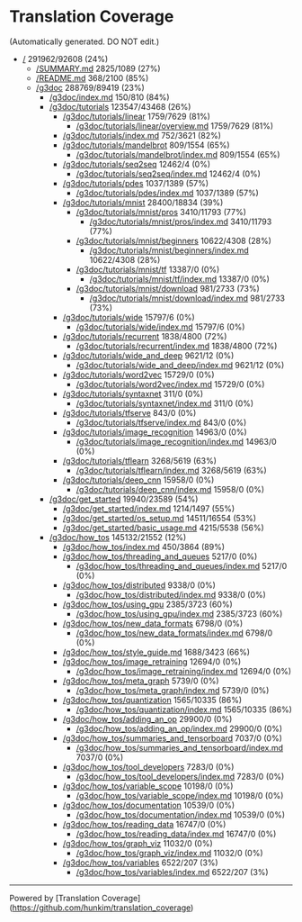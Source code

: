 # Translation Coverage                         
(Automatically generated. DO NOT edit.)
* [/](/) 291962/92608 (24%)
  * [/SUMMARY.md](/SUMMARY.md) 2825/1089 (27%)
  * [/README.md](/README.md) 368/2100 (85%)
  * [/g3doc](/g3doc) 288769/89419 (23%)
    * [/g3doc/index.md](/g3doc/index.md) 150/810 (84%)
    * [/g3doc/tutorials](/g3doc/tutorials) 123547/43468 (26%)
      * [/g3doc/tutorials/linear](/g3doc/tutorials/linear) 1759/7629 (81%)
        * [/g3doc/tutorials/linear/overview.md](/g3doc/tutorials/linear/overview.md) 1759/7629 (81%)
      * [/g3doc/tutorials/index.md](/g3doc/tutorials/index.md) 752/3621 (82%)
      * [/g3doc/tutorials/mandelbrot](/g3doc/tutorials/mandelbrot) 809/1554 (65%)
        * [/g3doc/tutorials/mandelbrot/index.md](/g3doc/tutorials/mandelbrot/index.md) 809/1554 (65%)
      * [/g3doc/tutorials/seq2seq](/g3doc/tutorials/seq2seq) 12462/4 (0%)
        * [/g3doc/tutorials/seq2seq/index.md](/g3doc/tutorials/seq2seq/index.md) 12462/4 (0%)
      * [/g3doc/tutorials/pdes](/g3doc/tutorials/pdes) 1037/1389 (57%)
        * [/g3doc/tutorials/pdes/index.md](/g3doc/tutorials/pdes/index.md) 1037/1389 (57%)
      * [/g3doc/tutorials/mnist](/g3doc/tutorials/mnist) 28400/18834 (39%)
        * [/g3doc/tutorials/mnist/pros](/g3doc/tutorials/mnist/pros) 3410/11793 (77%)
          * [/g3doc/tutorials/mnist/pros/index.md](/g3doc/tutorials/mnist/pros/index.md) 3410/11793 (77%)
        * [/g3doc/tutorials/mnist/beginners](/g3doc/tutorials/mnist/beginners) 10622/4308 (28%)
          * [/g3doc/tutorials/mnist/beginners/index.md](/g3doc/tutorials/mnist/beginners/index.md) 10622/4308 (28%)
        * [/g3doc/tutorials/mnist/tf](/g3doc/tutorials/mnist/tf) 13387/0 (0%)
          * [/g3doc/tutorials/mnist/tf/index.md](/g3doc/tutorials/mnist/tf/index.md) 13387/0 (0%)
        * [/g3doc/tutorials/mnist/download](/g3doc/tutorials/mnist/download) 981/2733 (73%)
          * [/g3doc/tutorials/mnist/download/index.md](/g3doc/tutorials/mnist/download/index.md) 981/2733 (73%)
      * [/g3doc/tutorials/wide](/g3doc/tutorials/wide) 15797/6 (0%)
        * [/g3doc/tutorials/wide/index.md](/g3doc/tutorials/wide/index.md) 15797/6 (0%)
      * [/g3doc/tutorials/recurrent](/g3doc/tutorials/recurrent) 1838/4800 (72%)
        * [/g3doc/tutorials/recurrent/index.md](/g3doc/tutorials/recurrent/index.md) 1838/4800 (72%)
      * [/g3doc/tutorials/wide_and_deep](/g3doc/tutorials/wide_and_deep) 9621/12 (0%)
        * [/g3doc/tutorials/wide_and_deep/index.md](/g3doc/tutorials/wide_and_deep/index.md) 9621/12 (0%)
      * [/g3doc/tutorials/word2vec](/g3doc/tutorials/word2vec) 15729/0 (0%)
        * [/g3doc/tutorials/word2vec/index.md](/g3doc/tutorials/word2vec/index.md) 15729/0 (0%)
      * [/g3doc/tutorials/syntaxnet](/g3doc/tutorials/syntaxnet) 311/0 (0%)
        * [/g3doc/tutorials/syntaxnet/index.md](/g3doc/tutorials/syntaxnet/index.md) 311/0 (0%)
      * [/g3doc/tutorials/tfserve](/g3doc/tutorials/tfserve) 843/0 (0%)
        * [/g3doc/tutorials/tfserve/index.md](/g3doc/tutorials/tfserve/index.md) 843/0 (0%)
      * [/g3doc/tutorials/image_recognition](/g3doc/tutorials/image_recognition) 14963/0 (0%)
        * [/g3doc/tutorials/image_recognition/index.md](/g3doc/tutorials/image_recognition/index.md) 14963/0 (0%)
      * [/g3doc/tutorials/tflearn](/g3doc/tutorials/tflearn) 3268/5619 (63%)
        * [/g3doc/tutorials/tflearn/index.md](/g3doc/tutorials/tflearn/index.md) 3268/5619 (63%)
      * [/g3doc/tutorials/deep_cnn](/g3doc/tutorials/deep_cnn) 15958/0 (0%)
        * [/g3doc/tutorials/deep_cnn/index.md](/g3doc/tutorials/deep_cnn/index.md) 15958/0 (0%)
    * [/g3doc/get_started](/g3doc/get_started) 19940/23589 (54%)
      * [/g3doc/get_started/index.md](/g3doc/get_started/index.md) 1214/1497 (55%)
      * [/g3doc/get_started/os_setup.md](/g3doc/get_started/os_setup.md) 14511/16554 (53%)
      * [/g3doc/get_started/basic_usage.md](/g3doc/get_started/basic_usage.md) 4215/5538 (56%)
    * [/g3doc/how_tos](/g3doc/how_tos) 145132/21552 (12%)
      * [/g3doc/how_tos/index.md](/g3doc/how_tos/index.md) 450/3864 (89%)
      * [/g3doc/how_tos/threading_and_queues](/g3doc/how_tos/threading_and_queues) 5217/0 (0%)
        * [/g3doc/how_tos/threading_and_queues/index.md](/g3doc/how_tos/threading_and_queues/index.md) 5217/0 (0%)
      * [/g3doc/how_tos/distributed](/g3doc/how_tos/distributed) 9338/0 (0%)
        * [/g3doc/how_tos/distributed/index.md](/g3doc/how_tos/distributed/index.md) 9338/0 (0%)
      * [/g3doc/how_tos/using_gpu](/g3doc/how_tos/using_gpu) 2385/3723 (60%)
        * [/g3doc/how_tos/using_gpu/index.md](/g3doc/how_tos/using_gpu/index.md) 2385/3723 (60%)
      * [/g3doc/how_tos/new_data_formats](/g3doc/how_tos/new_data_formats) 6798/0 (0%)
        * [/g3doc/how_tos/new_data_formats/index.md](/g3doc/how_tos/new_data_formats/index.md) 6798/0 (0%)
      * [/g3doc/how_tos/style_guide.md](/g3doc/how_tos/style_guide.md) 1688/3423 (66%)
      * [/g3doc/how_tos/image_retraining](/g3doc/how_tos/image_retraining) 12694/0 (0%)
        * [/g3doc/how_tos/image_retraining/index.md](/g3doc/how_tos/image_retraining/index.md) 12694/0 (0%)
      * [/g3doc/how_tos/meta_graph](/g3doc/how_tos/meta_graph) 5739/0 (0%)
        * [/g3doc/how_tos/meta_graph/index.md](/g3doc/how_tos/meta_graph/index.md) 5739/0 (0%)
      * [/g3doc/how_tos/quantization](/g3doc/how_tos/quantization) 1565/10335 (86%)
        * [/g3doc/how_tos/quantization/index.md](/g3doc/how_tos/quantization/index.md) 1565/10335 (86%)
      * [/g3doc/how_tos/adding_an_op](/g3doc/how_tos/adding_an_op) 29900/0 (0%)
        * [/g3doc/how_tos/adding_an_op/index.md](/g3doc/how_tos/adding_an_op/index.md) 29900/0 (0%)
      * [/g3doc/how_tos/summaries_and_tensorboard](/g3doc/how_tos/summaries_and_tensorboard) 7037/0 (0%)
        * [/g3doc/how_tos/summaries_and_tensorboard/index.md](/g3doc/how_tos/summaries_and_tensorboard/index.md) 7037/0 (0%)
      * [/g3doc/how_tos/tool_developers](/g3doc/how_tos/tool_developers) 7283/0 (0%)
        * [/g3doc/how_tos/tool_developers/index.md](/g3doc/how_tos/tool_developers/index.md) 7283/0 (0%)
      * [/g3doc/how_tos/variable_scope](/g3doc/how_tos/variable_scope) 10198/0 (0%)
        * [/g3doc/how_tos/variable_scope/index.md](/g3doc/how_tos/variable_scope/index.md) 10198/0 (0%)
      * [/g3doc/how_tos/documentation](/g3doc/how_tos/documentation) 10539/0 (0%)
        * [/g3doc/how_tos/documentation/index.md](/g3doc/how_tos/documentation/index.md) 10539/0 (0%)
      * [/g3doc/how_tos/reading_data](/g3doc/how_tos/reading_data) 16747/0 (0%)
        * [/g3doc/how_tos/reading_data/index.md](/g3doc/how_tos/reading_data/index.md) 16747/0 (0%)
      * [/g3doc/how_tos/graph_viz](/g3doc/how_tos/graph_viz) 11032/0 (0%)
        * [/g3doc/how_tos/graph_viz/index.md](/g3doc/how_tos/graph_viz/index.md) 11032/0 (0%)
      * [/g3doc/how_tos/variables](/g3doc/how_tos/variables) 6522/207 (3%)
        * [/g3doc/how_tos/variables/index.md](/g3doc/how_tos/variables/index.md) 6522/207 (3%)


---
Powered by [Translation Coverage]    (https://github.com/hunkim/translation_coverage)
